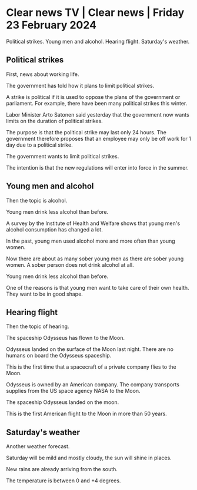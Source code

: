 # Clear news TV \| Clear news \| Friday 23 February 2024

Political strikes. Young men and alcohol. Hearing flight. Saturday's weather.

## Political strikes

First, news about working life.

The government has told how it plans to limit political strikes.

A strike is political if it is used to oppose the plans of the government or parliament. For example, there have been many political strikes this winter.

Labor Minister Arto Satonen said yesterday that the government now wants limits on the duration of political strikes.

The purpose is that the political strike may last only 24 hours. The government therefore proposes that an employee may only be off work for 1 day due to a political strike.

The government wants to limit political strikes.

The intention is that the new regulations will enter into force in the summer.

## Young men and alcohol

Then the topic is alcohol.

Young men drink less alcohol than before.

A survey by the Institute of Health and Welfare shows that young men's alcohol consumption has changed a lot.

In the past, young men used alcohol more and more often than young women.

Now there are about as many sober young men as there are sober young women. A sober person does not drink alcohol at all.

Young men drink less alcohol than before.

One of the reasons is that young men want to take care of their own health. They want to be in good shape.

## Hearing flight

Then the topic of hearing.

The spaceship Odysseus has flown to the Moon.

Odysseus landed on the surface of the Moon last night. There are no humans on board the Odysseus spaceship.

This is the first time that a spacecraft of a private company flies to the Moon.

Odysseus is owned by an American company. The company transports supplies from the US space agency NASA to the Moon.

The spaceship Odysseus landed on the moon.

This is the first American flight to the Moon in more than 50 years.

## Saturday's weather

Another weather forecast.

Saturday will be mild and mostly cloudy, the sun will shine in places.

New rains are already arriving from the south.

The temperature is between 0 and +4 degrees.
